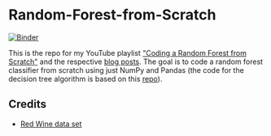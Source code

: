 # Random-Forest-from-Scratch
[![Binder](https://mybinder.org/badge_logo.svg)](https://mybinder.org/v2/gh/SebastianMantey/Random-Forest-from-Scratch/master)

This is the repo for my YouTube playlist ["Coding a Random Forest from Scratch"](https://www.youtube.com/watch?v=WvmPnGmCaIM&list=PLPOTBrypY74y0DviMOagKRUhDdk0JyM_r) and the respective [blog posts](https://www.sebastian-mantey.com/code-blog/coding-a-random-forest-from-scratch-python-p1-introduction). The goal is to code a random forest classifier from scratch using just NumPy and Pandas (the code for the decision tree algorithm is based on this [repo](https://github.com/SebastianMantey/Decision-Tree-from-Scratch)).

## Credits
- [Red Wine data set](https://www.kaggle.com/uciml/red-wine-quality-cortez-et-al-2009)
